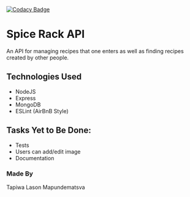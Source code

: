 [![Codacy Badge](https://api.codacy.com/project/badge/Grade/33272cbdec92454bb3a4335e533cabfe)](https://www.codacy.com/app/3V0L/spice-rack-api?utm_source=github.com&amp;utm_medium=referral&amp;utm_content=3V0L/spice-rack-api&amp;utm_campaign=Badge_Grade)

# Spice Rack API
An API for managing recipes that one enters as well as finding recipes created by other people.

## Technologies Used
  - NodeJS
  - Express
  - MongoDB
  - ESLint (AirBnB Style)


## Tasks Yet to Be Done:
  - Tests
  - Users can add/edit image
  - Documentation

### Made By
Tapiwa Lason Mapundematsva
